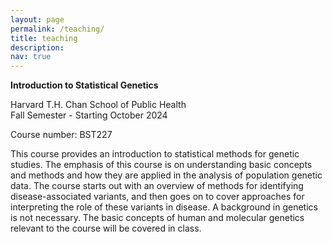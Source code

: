 ```yaml
---
layout: page
permalink: /teaching/
title: teaching
description: 
nav: true
---
```


**Introduction to Statistical Genetics**

Harvard T.H. Chan School of Public Health  
Fall Semester - Starting October 2024

Course number: BST227

This course provides an introduction to statistical methods for genetic studies.
The emphasis of this course is on understanding basic concepts and methods and how
they are applied in the analysis of population genetic data. The course starts out
with an overview of methods for identifying disease-associated variants, and then goes
on to cover approaches for interpreting the role of these variants in disease.
A background in genetics is not necessary. The basic concepts of human and molecular
genetics relevant to the course will be covered in class.
